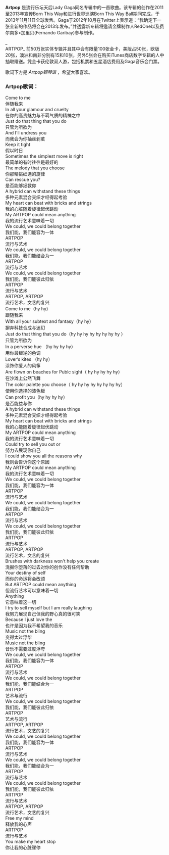 

**Artpop** 是流行乐坛天后Lady Gaga同名专辑中的一首歌曲。该专辑的创作在2011至2013年宣传Born This
Way和进行世界巡演Born This Way
Ball期间完成，于2013年11月11日全球发售。Gaga于2012年10月在Twitter上表示道：“我确定下一张全新的作品将会在2013年发布。”并透露新专辑将邀请金牌制作人RedOne以及费尔南多•加里贝(Fernando
Garibay)参与制作。

_  
ARTPOP_
前50万张实体专辑并且其中会有限量100张金卡，美版占50张，欧版20张，澳洲和南非分别有15和10张，另外5张会在购买iTunes商店数字专辑的人中抽取赠送。凭金卡获伦敦双人游，包括机票和五星酒店费用及Gaga音乐会门票。

  
歌词下方是 _Artpop钢琴谱_ ，希望大家喜欢。

### Artpop歌词：

Come to me  
伴随我来  
In all your glamour and cruelty  
在你的高贵魅力与不羁气质的精神之中  
Just do that thing that you do  
只管为所欲为  
And I'll undress you  
而我会为你抽丝剥茧  
Keep it tight  
假以时日  
Sometimes the simplest move is right  
最简单的有时往往是最好的  
The melody that you choose  
你那精挑细选的旋律  
Can rescue you?  
是否能够拯救你  
A hybrid can withstand these things  
多种元素混合交织才经得起考验  
My heart can beat with bricks and strings  
我的心脏随着旋律起伏跳动  
My ARTPOP could mean anything  
我的流行艺术意味着一切  
We could, we could belong together  
我们能，我们能容为一体  
ARTPOP  
流行与艺术  
We could, we could belong together  
我们能，我们能结合为一  
ARTPOP  
流行与艺术  
We could, we could belong together  
我们能，我们能彼此归依  
ARTPOP  
流行与艺术  
ARTPOP, ARTPOP  
流行艺术，文艺的复兴  
Come to me（hy hy）  
跟随我来  
With all your subtext and fantasy（hy hy）  
摒弃科技合成与迷幻  
Just do that thing that you do（hy hy hy hy hy hy hy hy ）  
只管为所欲为  
In a perverse hue （hy hy hy hy）  
用你最叛逆的色调  
Lover‘s kites （hy hy）  
涂饰你爱人的风筝  
Are flown on beaches for Publc sight（ hy hy hy hy hy）  
在沙滩上公然飞舞  
The color palette you choose（ hy hy hy hy hy hy hy hy）  
使用你选择的漆色板  
Can profit you（hy hy hy hy）  
是否能益与你  
A hybrid can withstand these things  
多种元素混合交织才经得起考验  
My heart can beat with bricks and strings  
我的心能随着旋律起伏跳动  
My ARTPOP could mean anything  
我的流行艺术意味着一切  
Could try to sell you out or  
努力去展现你自己  
I could show you all the reasons why  
我则会告诉你这个原因  
My ARTPOP could mean anything  
我的流行艺术意味着一切  
We could, we could belong together  
我们能，我们能容为一体  
ARTPOP  
流行与艺术  
We could, we could belong together  
我们能，我们能结合为一  
ARTPOP  
流行与艺术  
We could, we could belong together  
我们能，我们能彼此归依  
ARTPOP  
流行与艺术  
ARTPOP, ARTPOP  
流行艺术，文艺的复兴  
Brushes with darkness won't help you create  
洗掘你堕落的过去对你的创作没有任何帮助  
Your destiny of self  
而你的命运将会改颂  
But ARTPOP could mean anything  
但流行艺术可以意味着一切  
Anything  
它意味着这一切  
I try to sell myself but I am really laughing  
我努力展现自己但我的野心真的很可笑  
Because I just love the  
也许是因为我不希望我的音乐  
Music not the bling  
变得太过浮华  
Music not the bling  
音乐不需要过度浮夸  
We could, we could belong together  
我们能，我们能容为一体  
ARTPOP  
流行与艺术  
We could, we could belong together  
我们能，我们能结合为一  
ARTPOP  
艺术与流行  
We could, we could belong together  
我们能，我们能彼此归依  
ARTPOP  
艺术与流行  
ARTPOP, ARTPOP  
流行艺术，文艺的复兴  
We could, we could belong together  
我们能，我们能容为一体  
ARTPOP  
流行与艺术  
We could, we could belong together  
我们能，我们能结合为一  
ARTPOP  
流行与艺术  
We could, we could belong together  
我们能，我们能彼此归依  
ARTPOP  
流行与艺术  
ARTPOP, ARTPOP  
流行艺术，文艺的复兴  
Free my mind  
释放我的心声  
ARTPOP  
流行与艺术  
You make my heart stop  
你让我的心脏骤停

